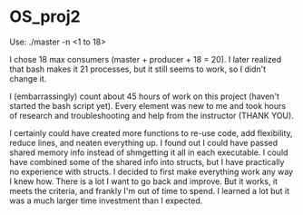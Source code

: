 # OS_proj2

Use:
./master -n <1 to 18>

I chose 18 max consumers (master + producer + 18 = 20). I later realized that bash makes it 21 processes, but it still seems to work, so I didn't change it.

I (embarrassingly) count about 45 hours of work on this project (haven't started the bash script yet). Every element was new to me and took hours of research and troubleshooting and help from the instructor (THANK YOU).

I certainly could have created more functions to re-use code, add flexibility, reduce lines, and neaten everything up. I found out I could have passed shared memory info instead of shmgetting it all in each executable. I could have combined some of the shared info into structs, but I have practically no experience with structs. I decided to first make everything work any way I knew how. There is a lot I want to go back and improve. But it works, it meets the criteria, and frankly I'm out of time to spend. I learned a lot but it was a much larger time investment than I expected.
